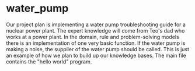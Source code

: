 # water_pump

Our project plan is implementing a water pump troubleshooting guide for a nuclear power plant. The expert knowledge will come from Teo's dad who works at a power plant. In the domain, rule and problem-solving models there is an implementation of one very basic function. If the water pump is making a noise, the supplier of the water pump should be called. This is just an example of how we plan to build up our knowledge bases. The main file contains the "hello world" program.